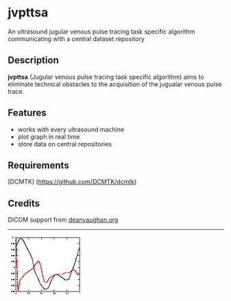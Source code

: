 # jvpttsa
An ultrasound jugular venous pulse tracing  task specific algorithm  communicating with a central dataset repository
## Description
**jvpttsa** (Jugular venous pulse tracing task specific algorithm) aims to eliminate technical obstacles to the acquisition of the jugualar venous pulse trace.
## Features
- works with every ultrasound machine
- plot graph in real time
- store data on central repositories
## Requirements
[DCMTK] (https://github.com/DCMTK/dcmtk)
## Credits
DICOM support from [deanvaughan.org](http://deanvaughan.org/wordpress/dicom-php-class/)

-------------------
![ ](logo.gif)

